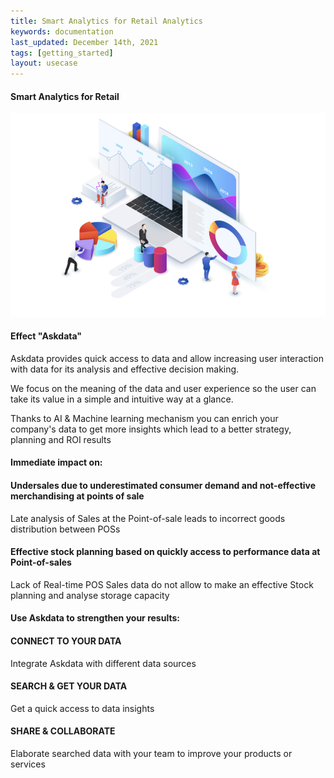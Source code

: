 ```yaml
---
title: Smart Analytics for Retail Analytics
keywords: documentation
last_updated: December 14th, 2021
tags: [getting_started]
layout: usecase
---
```


#### Smart Analytics for Retail

<img src="/media/use-cases/icons/Dashboards.png" class="image-doc p-3">

#### Effect "Askdata"

Askdata provides quick access to data and allow increasing user interaction with data for its analysis and effective decision making.

We focus on the meaning of the data and user experience so the user can take its value in a simple and intuitive way at a glance. 

Thanks to AI & Machine learning mechanism you can enrich your company's data to get more insights which lead to a  better strategy, planning and ROI results


#### Immediate impact on:

#### Undersales due to underestimated consumer demand and not-effective merchandising at points of sale

Late analysis of Sales at the Point-of-sale leads to incorrect goods distribution between POSs

#### Effective stock planning based on quickly access to performance data at Point-of-sales

Lack of Real-time POS Sales data do not allow to make an effective Stock planning and analyse storage capacity

   
#### Use Askdata to strengthen your results:

#### CONNECT TO YOUR DATA

Integrate Askdata with different data sources 

#### SEARCH & GET YOUR DATA

Get a quick access to data insights

#### SHARE & COLLABORATE

Elaborate searched data with your team to improve your products or services
